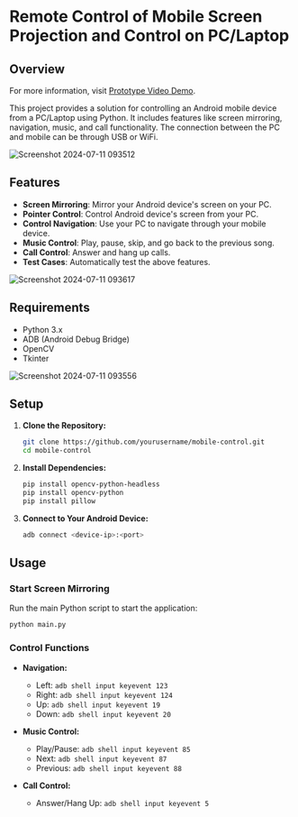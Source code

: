 # Remote Control of Mobile Screen Projection and Control on PC/Laptop

## Overview
For more information, visit [Prototype Video Demo]([https://youtu.be/CAHjdSgKo1Y](https://www.youtube.com/watch?v=JTCI_KNyddM&feature=youtu.be)).

This project provides a solution for controlling an Android mobile device from a PC/Laptop using Python. It includes features like screen mirroring, navigation, music, and call functionality. The connection between the PC and mobile can be through USB or WiFi.

![Screenshot 2024-07-11 093512](https://github.com/sumionochi/Android-Screen-Automation-Control-using-ABD/assets/89721628/d254bba9-26f8-4136-82d9-0d2ff030df8e)

## Features

- **Screen Mirroring**: Mirror your Android device's screen on your PC.
- **Pointer Control**: Control Android device's screen from your PC.
- **Control Navigation**: Use your PC to navigate through your mobile device.
- **Music Control**: Play, pause, skip, and go back to the previous song.
- **Call Control**: Answer and hang up calls.
- **Test Cases**: Automatically test the above features.

![Screenshot 2024-07-11 093617](https://github.com/sumionochi/Android-Screen-Automation-Control-using-ABD/assets/89721628/e80e4644-fae2-4602-b2eb-435bbc06147c)

## Requirements

- Python 3.x
- ADB (Android Debug Bridge)
- OpenCV
- Tkinter

![Screenshot 2024-07-11 093556](https://github.com/sumionochi/Android-Screen-Automation-Control-using-ABD/assets/89721628/4562d11e-34f5-4d69-8046-a489010f3e40)

## Setup

1. **Clone the Repository:**
   ```bash
   git clone https://github.com/yourusername/mobile-control.git
   cd mobile-control
   ```

2. **Install Dependencies:**
   ```bash
   pip install opencv-python-headless
   pip install opencv-python
   pip install pillow
   ```

3. **Connect to Your Android Device:**
   ```bash
   adb connect <device-ip>:<port>
   ```

## Usage

### Start Screen Mirroring

Run the main Python script to start the application:

```bash
python main.py
```

### Control Functions

- **Navigation:**
  - Left: `adb shell input keyevent 123`
  - Right: `adb shell input keyevent 124`
  - Up: `adb shell input keyevent 19`
  - Down: `adb shell input keyevent 20`
  
- **Music Control:**
  - Play/Pause: `adb shell input keyevent 85`
  - Next: `adb shell input keyevent 87`
  - Previous: `adb shell input keyevent 88`

- **Call Control:**
  - Answer/Hang Up: `adb shell input keyevent 5`
